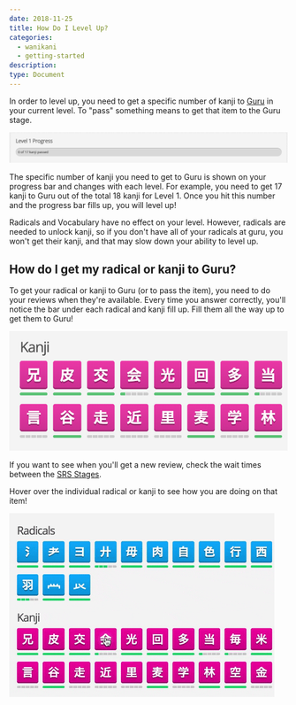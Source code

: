```yaml
---
date: 2018-11-25
title: How Do I Level Up?
categories:
  - wanikani
  - getting-started
description:
type: Document
---
```


In order to level up, you need to get a specific number of kanji to [Guru](/wanikani/srs-stages/) in your current level. To "pass" something means to get that item to the Guru stage.

![Progress bar](/images/lvl1-progress.jpg)


The specific number of kanji you need to get to Guru is shown on your progress bar and changes with each level. For example, you need to get 17 kanji to Guru out of the total 18 kanji for Level 1. Once you hit this number and the progress bar fills up, you will level up!

Radicals and Vocabulary have no effect on your level. However, radicals are needed to unlock kanji, so if you don't have all of your radicals at guru, you won't get their kanji, and that may slow down your ability to level up.

## How do I get my radical or kanji to Guru?

To get your radical or kanji to Guru (or to pass the item), you need to do your reviews when they're available. Every time you answer correctly, you'll notice the bar under each radical and kanji fill up. Fill them all the way up to get them to Guru!

![Radicals](/images/kanji.jpg)

If you want to see when you'll get a new review, check the wait times between the [SRS Stages](/wanikani/srs-stages/).

Hover over the individual radical or kanji to see how you are doing on that item!

![Hover](/images/HoverItems.gif)
